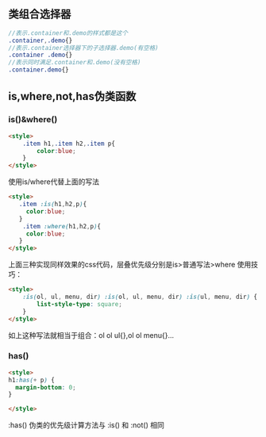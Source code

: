 ## 类组合选择器
```scss
//表示.container和.demo的样式都是这个
.container,.demo{}
//表示.container选择器下的子选择器.demo(有空格)
.container .demo{}
//表示同时满足.container和.demo(没有空格)
.container.demo{}
```

## is,where,not,has伪类函数
### is()&where()
```html
<style>
    .item h1,.item h2,.item p{
        color:blue;
    }
</style>
```
使用is/where代替上面的写法
```html
<style>
   .item :is(h1,h2,p){
     color:blue;
   }
    .item :where(h1,h2,p){
     color:blue;
   }
</style>
```
上面三种实现同样效果的css代码，层叠优先级分别是is>普通写法>where
使用技巧：
```html
<style>
    :is(ol, ul, menu, dir) :is(ol, ul, menu, dir) :is(ul, menu, dir) {
        list-style-type: square;
    }
</style>
```
如上这种写法就相当于组合：ol ol ul{},ol ol menu{}...

### has()
```html
<style>
h1:has(+ p) {
  margin-bottom: 0;
}

</style>
```
:has() 伪类的优先级计算方法与 :is() 和 :not() 相同
